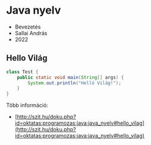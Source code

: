 # Java nyelv

* Bevezetés
* Sallai András
* 2022

## Hello Világ

```java
class Test {
    public static void main(String[] args) {
        System.out.println("Helló Világ!");
    } 
}
```

Több információ:

* [http://szit.hu/doku.php?id=oktatas:programozas:java:java_nyelv#hello_vilag](http://szit.hu/doku.php?id=oktatas:programozas:java:java_nyelv#hello_vilag)